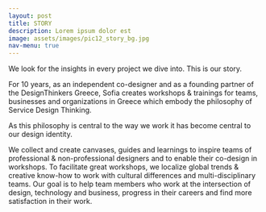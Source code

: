 ```yaml
---
layout: post
title: STORY
description: Lorem ipsum dolor est
image: assets/images/pic12_story_bg.jpg
nav-menu: true
---
```


We look for the insights in every project we dive into. This is our story.

For 10 years, as an independent co-designer and as a founding partner of the DesignThinkers Greece, Sofia creates workshops & trainings for teams, businesses and organizations in Greece which embody the philosophy of Service Design Thinking.

As this philosophy is central to the way we work it has become central to our design identity.

We collect and create canvases, guides and learnings to inspire teams of professional & non-professional designers and to enable their co-design in workshops. To facilitate great workshops, we localize global trends & creative know-how to work with cultural differences and multi-disciplinary teams. Our goal is to help team members who work at the intersection of design, technology and business, progress in their careers and find more satisfaction in their work.
